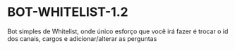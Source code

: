 # BOT-WHITELIST-1.2
Bot simples de Whitelist, onde único esforço que você irá fazer é trocar o id dos canais, cargos e adicionar/alterar as perguntas
